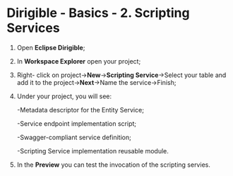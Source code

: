 # Dirigible - Basics - 2. Scripting Services
1. Open **Eclipse Dirigible**;
2. In **Workspace Explorer** open your project;
3. Right- click on project->**New**->**Scripting Service**->Select your table and add it to the project->**Next**->Name the service->Finish;
4. Under your project, you will see:

   -Metadata descriptor for the Entity Service;
   
   -Service endpoint implementation script;
   
   -Swagger-compliant service definition;
   
   -Scripting Service implementation reusable module.
5. In the **Preview** you can test the invocation of the scripting servies.
